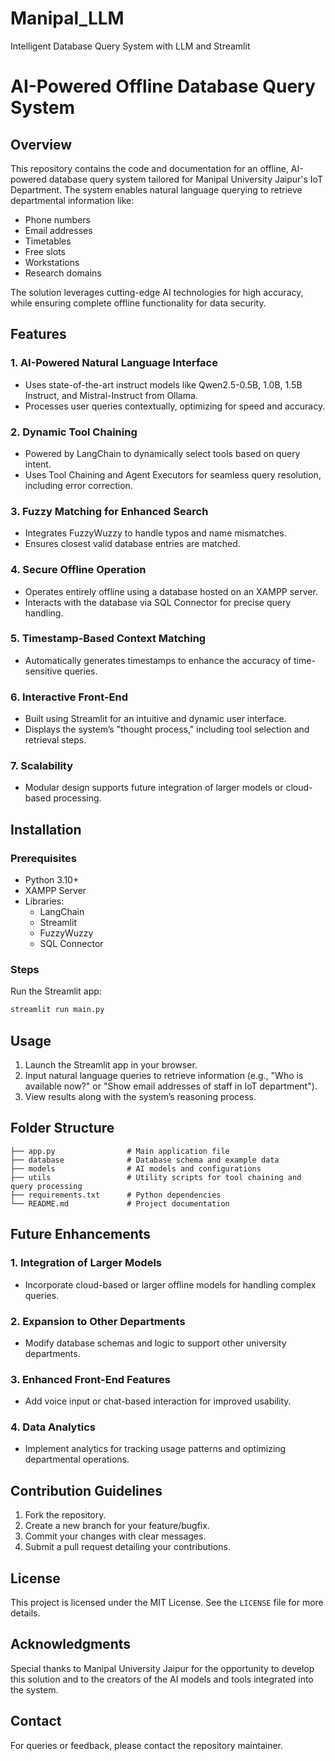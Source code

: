 # Manipal_LLM
 Intelligent Database Query System with LLM and Streamlit


# AI-Powered Offline Database Query System

## Overview

This repository contains the code and documentation for an offline, AI-powered database query system tailored for Manipal University Jaipur's IoT Department. The system enables natural language querying to retrieve departmental information like:

- Phone numbers
- Email addresses
- Timetables
- Free slots
- Workstations
- Research domains

The solution leverages cutting-edge AI technologies for high accuracy, while ensuring complete offline functionality for data security.

## Features

### 1. **AI-Powered Natural Language Interface**

- Uses state-of-the-art instruct models like Qwen2.5-0.5B, 1.0B, 1.5B Instruct, and Mistral-Instruct from Ollama.
- Processes user queries contextually, optimizing for speed and accuracy.

### 2. **Dynamic Tool Chaining**

- Powered by LangChain to dynamically select tools based on query intent.
- Uses Tool Chaining and Agent Executors for seamless query resolution, including error correction.

### 3. **Fuzzy Matching for Enhanced Search**

- Integrates FuzzyWuzzy to handle typos and name mismatches.
- Ensures closest valid database entries are matched.

### 4. **Secure Offline Operation**

- Operates entirely offline using a database hosted on an XAMPP server.
- Interacts with the database via SQL Connector for precise query handling.

### 5. **Timestamp-Based Context Matching**

- Automatically generates timestamps to enhance the accuracy of time-sensitive queries.

### 6. **Interactive Front-End**

- Built using Streamlit for an intuitive and dynamic user interface.
- Displays the system’s "thought process," including tool selection and retrieval steps.

### 7. **Scalability**

- Modular design supports future integration of larger models or cloud-based processing.

## Installation

### Prerequisites

- Python 3.10+
- XAMPP Server
- Libraries:
  - LangChain
  - Streamlit
  - FuzzyWuzzy
  - SQL Connector

### Steps
 Run the Streamlit app:
   ```bash
   streamlit run main.py
   ```

## Usage

1. Launch the Streamlit app in your browser.
2. Input natural language queries to retrieve information (e.g., "Who is available now?" or "Show email addresses of staff in IoT department").
3. View results along with the system’s reasoning process.

## Folder Structure

```
├── app.py                # Main application file
├── database              # Database schema and example data
├── models                # AI models and configurations
├── utils                 # Utility scripts for tool chaining and query processing
├── requirements.txt      # Python dependencies
└── README.md             # Project documentation
```

## Future Enhancements

### 1. Integration of Larger Models

- Incorporate cloud-based or larger offline models for handling complex queries.

### 2. Expansion to Other Departments

- Modify database schemas and logic to support other university departments.

### 3. Enhanced Front-End Features

- Add voice input or chat-based interaction for improved usability.

### 4. Data Analytics

- Implement analytics for tracking usage patterns and optimizing departmental operations.

## Contribution Guidelines

1. Fork the repository.
2. Create a new branch for your feature/bugfix.
3. Commit your changes with clear messages.
4. Submit a pull request detailing your contributions.

## License

This project is licensed under the MIT License. See the `LICENSE` file for more details.

## Acknowledgments

Special thanks to Manipal University Jaipur for the opportunity to develop this solution and to the creators of the AI models and tools integrated into the system.

## Contact

For queries or feedback, please contact the repository maintainer.

